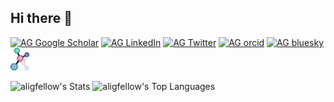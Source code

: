 ## Hi there 👋

[![AG Google Scholar](https://img.shields.io/badge/Google_Scholar-cornflowerblue?style=for-the-badge&logo=google-scholar&logoColor=white&logoSize=auto)](https://scholar.google.com/citations?user=VyC0UtIAAAAJ&hl=en)
[![AG LinkedIn](https://img.shields.io/badge/LinkedIn-steelblue?style=for-the-badge&logo=linkedin&logoColor=white&logoSize=auto)](https://www.linkedin.com/in/ali-goodfellow-11b531283/)
[![AG Twitter](https://img.shields.io/badge/Twitter-darkslategray?style=for-the-badge&logo=X&logoColor=white&logoSize=auto)](https://x.com/ali_goodfellow)
[![AG orcid](https://img.shields.io/badge/orcid-forestgreen?style=for-the-badge&logo=orcid&logoColor=white&logoSize=auto)](https://orcid.org/0000-0002-0064-5007)
[![AG bluesky](https://img.shields.io/badge/bluesky-dodgerblue?style=for-the-badge&logo=bluesky&logoColor=white&logoSize=auto)](https://bsky.app/profile/aligoodfellow.bsky.social)
<img src="./assets/logo.png" alt="a logo" width="30"/>

![aligfellow's Stats](https://github-readme-stats.vercel.app/api?username=aligfellow&theme=transparent&show_icons=true&hide_border=false&count_private=true&include_all_commits=true) <!-- &hide_rank=true -->
![aligfellow's Top Languages](https://github-readme-stats.vercel.app/api/top-langs/?username=aligfellow&theme=transparent&show_icons=true&hide_border=false&layout=donut&text_bold=true)

